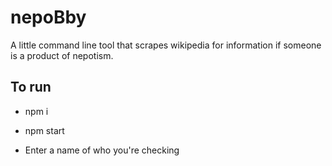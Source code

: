 # nepoBby
  A little command line tool that scrapes wikipedia for information if someone is a product of nepotism.
  
## To run

  - npm i

  - npm start

  - Enter a name of who you're checking
